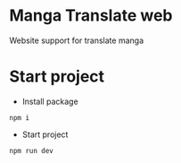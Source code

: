 # Manga Translate web

Website support for translate manga

# Start project

- Install package

```
npm i
```

- Start project

```
npm run dev
```
